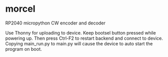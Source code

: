 # morcel
RP2040 micropython CW encoder and decoder

Use Thonny for uploading to device.
Keep bootsel button pressed while powering up.
Then press Ctrl-F2 to restart backend and connect to device.
Copying main_run.py to main.py will cause the device to auto start the program on boot.
